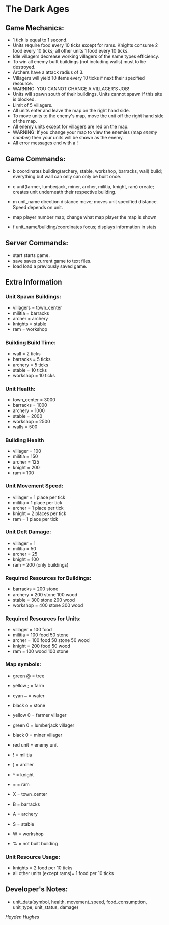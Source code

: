 # The Dark Ages

## Game Mechanics:
* 1 tick is equal to 1 second.
* Units require food every 10 ticks except for rams. Knights consume 2 food every 10 ticks; all other units 1 food every 10 ticks.
* Idle villagers decrease working villagers of the same types efficiency.
* To win all enemy built buildings (not including walls) must to be destroyed.
* Archers have a attack radius of 3.
* Villagers will yield 10 items every 10 ticks if next their specified resource.
* WARNING: YOU CANNOT CHANGE A VILLAGER'S JOB!
* Units will spawn south of their buildings. Units cannot spawn if this site is blocked.
* Limit of 5 villagers.
* All units enter and leave the map on the right hand side.
* To move units to the enemy's map, move the unit off the right hand side of the map.
* All enemy units except for villagers are red on the map.
* WARNING: If you change your map to view the enemies (map *enemy number*) then your units will be shown as the enemy.
* All error messages end with a !

## Game Commands:
* b coordinates building(archery, stable, workshop, barracks, wall)
    build; everything but wall can only can only be built once.

* c unit(farmer, lumberjack, miner, archer, militia, knight, ram)
    create; creates unit underneath their respective building.

* m unit_name direction distance
    move; moves unit specified distance. Speed depends on unit.

* map player number
    map; change what map player the map is shown

* f unit_name/building/coordinates
    focus; displays information in stats

## Server Commands:
* start
    starts game.
* save
    saves current game to text files.
* load
    load a previously saved game.

## Extra Information

### Unit Spawn Buildings:
* villagers = town_center
* militia = barracks
* archer = archery
* knights = stable
* ram = workshop

### Building Build Time:
* wall = 2 ticks
* barracks = 5 ticks
* archery = 5 ticks
* stable = 10 ticks
* workshop = 10 ticks

### Unit Health:
* town_center = 3000
* barracks = 1000
* archery = 1000
* stable = 2000
* workshop = 2500
* walls = 500

### Building Health

* villager = 100
* militia = 150
* archer = 125
* knight = 200
* ram = 100

### Unit Movement Speed:
* villager = 1 place per tick
* militia = 1 place per tick
* archer = 1 place per tick
* knight = 2 places per tick
* ram = 1 place per tick

### Unit Delt Damage:
* villager = 1
* militia = 50
* archer = 25
* knight = 100
* ram = 200 (only buildings)

### Required Resources for Buildings:
* barracks = 200 stone
* archery = 200 stone 100 wood
* stable = 300 stone 200 wood
* workshop = 400 stone 300 wood

### Required Resources for Units:
* villager = 100 food
* militia = 100 food 50 stone
* archer = 100 food 50 stone 50 wood
* knight = 200 food 50 wood
* ram = 100 wood 100 stone

### Map symbols:
* green @ = tree
* yellow ; = farm
* cyan ~ = water
* black o = stone

* yellow 0 = farmer villager
* green 0 = lumberjack villager
* black 0 = miner villager
* red unit = enemy unit

* ! = militia
* ) = archer
* ^ = knight
* = = ram

* X = town_center
* B = barracks
* A = archery
* S = stable
* W = workshop
* % = not built building


### Unit Resource Usage:
* knights = 2 food per 10 ticks
* all other units (except rams)= 1 food per 10 ticks

## Developer's Notes:
* unit_data(symbol, health, movement_speed, food_consumption, unit_type, unit_status, damage)

*Hayden Hughes*